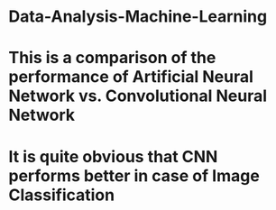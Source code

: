 # Data-Analysis-Machine-Learning
# This is a comparison of the performance of Artificial Neural Network vs. Convolutional Neural Network
# It is quite obvious that CNN performs better in case of Image Classification
